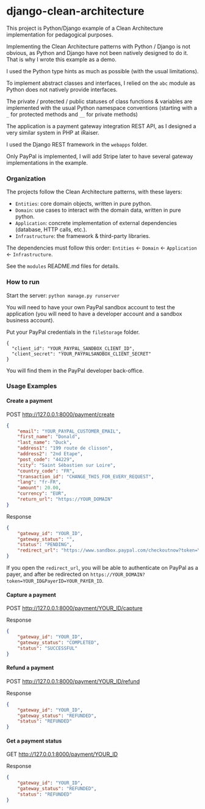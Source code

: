 # django-clean-architecture

This project is Python/Django example of a Clean Architecture implementation for pedagogical purposes.

Implementing the Clean Architecture patterns with Python / Django is not obvious, as Python and Django have not been natively designed to do it.
That is why I wrote this example as a demo.

I used the Python type hints as much as possible (with the usual limitations).

To implement abstract classes and interfaces, I relied on the `abc` module as Python does not natively provide interfaces.

The private / protected / public statuses of class functions & variables are implemented with the usual Python namespace conventions (starting with a `_` for protected methods and `__` for private methods)

The application is a payment gateway integration REST API, as I designed a very similar system in PHP at iRaiser.

I used the Django REST framework in the `webapps` folder.

Only PayPal is implemented, I will add Stripe later to have several gateway implementations in the example.

### Organization

The projects follow the Clean Architecture patterns, with these layers:

- `Entities`: core domain objects, written in pure python.
- `Domain`: use cases to interact with the domain data, written in pure python.
- `Application`: concrete implementation of external dependencies (database, HTTP calls, etc.).
- `Infrastructure`: the framework & third-party libraries.

The dependencies must follow this order: `Entities` <- `Domain` <- `Application` <- `Infrastructure`.

See the `modules` README.md files for details.

### How to run

Start the server: `python manage.py runserver`

You will need to have your own PayPal sandbox account to test the application
 (you will need to have a developer account and a sandbox business account).

Put your PayPal credentials in the `fileStorage` folder.

```
{
  "client_id": "YOUR_PAYPAL_SANDBOX_CLIENT_ID",
  "client_secret": "YOUR_PAYPALSANDBOX_CLIENT_SECRET"
}
```
You will find them in the PayPal developer back-office.

### Usage Examples

#### Create a payment

POST http://127.0.0.1:8000/payment/create

```json
{
    "email": "YOUR_PAYPAL_CUSTOMER_EMAIL",
    "first_name": "Donald",
    "last_name": "Duck",
    "address1": "199 route de clisson",
    "address2": "2nd Etape",
    "post_code": "44229",
    "city": "Saint Sébastien sur Loire",
    "country_code": "FR",
    "transaction_id": "CHANGE_THIS_FOR_EVERY_REQUEST",
    "lang": "fr-FR",
    "amount": 20.00,
    "currency": "EUR",
    "return_url": "https://YOUR_DOMAIN"
}
```

Response

```json
{
    "gateway_id": "YOUR_ID",
    "gateway_status": "",
    "status": "PENDING",
    "redirect_url": "https://www.sandbox.paypal.com/checkoutnow?token=YOUR_ID"
}
```

If you open the `redirect_url`, you will be able to authenticate on PayPal as a payer, and after be redirected on `https://YOUR_DOMAIN?token=YOUR_ID&PayerID=YOUR_PAYER_ID`.

#### Capture a payment

POST http://127.0.0.1:8000/payment/YOUR_ID/capture

Response

```json
{
    "gateway_id": "YOUR_ID",
    "gateway_status": "COMPLETED",
    "status": "SUCCESSFUL"
}
```
#### Refund a payment

POST http://127.0.0.1:8000/payment/YOUR_ID/refund

Response

```json
{
    "gateway_id": "YOUR_ID",
    "gateway_status": "REFUNDED",
    "status": "REFUNDED"
}
```

#### Get a payment status

GET http://127.0.0.1:8000/payment/YOUR_ID

Response

```json
{
    "gateway_id": "YOUR_ID",
    "gateway_status": "REFUNDED",
    "status": "REFUNDED"
}
```